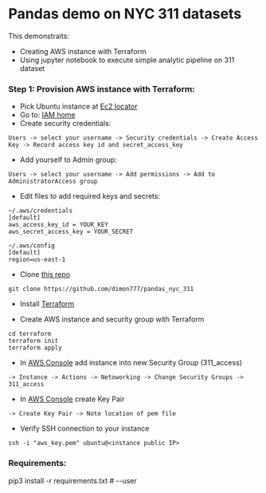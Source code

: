 # Pandas demo on NYC 311 datasets
This demonstraits:
- Creating AWS instance with Terraform
- Using jupyter notebook to execute simple analytic pipeline on 311 dataset


### Step 1: Provision AWS instance with Terraform:

- Pick Ubuntu instance at [Ec2 locator](https://cloud-images.ubuntu.com/locator/ec2/)
- Go to: [IAM home](https://console.aws.amazon.com/iam/home)
- Create security credentials:
```
Users -> select your username -> Security credentials -> Create Access Key -> Record access key id and secret_access_key
```
- Add yourself to Admin group:
```
Users -> select your username -> Add permissions -> Add to AdministratorAccess group
```

- Edit files to add required keys and secrets:
```
~/.aws/credentials
[default]
aws_access_key_id = YOUR_KEY
aws_secret_access_key = YOUR_SECRET

~/.aws/config
[default]
region=us-east-1
```

- Clone [this repo](https://github.com/dimon777/pandas_nyc_311)
```
git clone https://github.com/dimon777/pandas_nyc_311
```

- Install [Terraform](https://www.terraform.io/intro/getting-started/install.html)

- Create AWS instance and security group with Terraform
```
cd terraform
terraform init
terraform apply
```

- In [AWS Console](https://console.aws.amazon.com/ec2/v2/home?region=us-east-1#Instances:sort=instanceId) add instance into new Security Group (311_access) 
```
-> Instance -> Actions -> Netoworking -> Change Security Groups -> 311_access
```

- In [AWS Console](https://console.aws.amazon.com/ec2/v2/home?region=us-east-1#KeyPairs:sort=keyName) create Key Pair
```
-> Create Key Pair -> Note location of pem file
```

- Verify SSH connection to your instance
```
ssh -i "aws_key.pem" ubuntu@<instance public IP>
```



### Requirements:
pip3 install -r requirements.txt # --user
